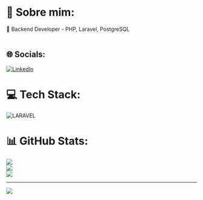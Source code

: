 # 💫 Sobre mim:
🌱 Backend Developer - PHP, Laravel, PostgreSQL<br><br>


## 🌐 Socials:
[![LinkedIn](https://img.shields.io/badge/LinkedIn-%230077B5.svg?logo=linkedin&logoColor=white)](https://linkedin.com/in/www.linkedin.com/in/gustavovidalcamargos) 

# 💻 Tech Stack:
 ![LARAVEL](https://img.shields.io/badge/html5-%23E34F26.svg?style=flat&logo=html5&logoColor=white) 
# 📊 GitHub Stats:
![](https://github-readme-stats.vercel.app/api?username=VidalCamargos&theme=tokyonight&hide_border=false&include_all_commits=false&count_private=false)<br/>
![](https://github-readme-streak-stats.herokuapp.com/?user=VidalCamargos&theme=tokyonight&hide_border=false)<br/>
![](https://github-readme-stats.vercel.app/api/top-langs/?username=VidalCamargos&theme=tokyonight&hide_border=false&include_all_commits=false&count_private=false&layout=compact)

---
[![](https://visitcount.itsvg.in/api?id=VidalCamargos&icon=5&color=6)](https://visitcount.itsvg.in)

<!-- Proudly created with GPRM ( https://gprm.itsvg.in ) -->
